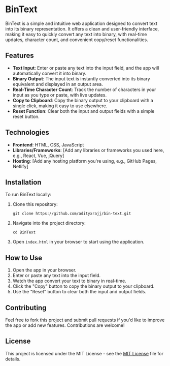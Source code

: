 # BinText
BinText is a simple and intuitive web application designed to convert text into its binary representation. It offers a clean and user-friendly interface, making it easy to quickly convert any text into binary, with real-time updates, character count, and convenient copy/reset functionalities.

## Features
- **Text Input**: Enter or paste any text into the input field, and the app will automatically convert it into binary.
- **Binary Output**: The input text is instantly converted into its binary equivalent and displayed in an output area.
- **Real-Time Character Count**: Track the number of characters in your input as you type or paste, with live updates.
- **Copy to Clipboard**: Copy the binary output to your clipboard with a single click, making it easy to use elsewhere.
- **Reset Function**: Clear both the input and output fields with a simple reset button.

## Technologies
- **Frontend**: HTML, CSS, JavaScript
- **Libraries/Frameworks**: [Add any libraries or frameworks you used here, e.g., React, Vue, jQuery]
- **Hosting**: [Add any hosting platform you're using, e.g., GitHub Pages, Netlify]

## Installation
To run BinText locally:

1. Clone this repository:

    ```
    git clone https://github.com/adityxrajj/bin-text.git
    ```
2. Navigate into the project directory:

    ```
    cd BinText
    ```

3. Open `index.html` in your browser to start using the application.

## How to Use
1. Open the app in your browser.
2. Enter or paste any text into the input field.
3. Watch the app convert your text to binary in real-time.
4. Click the "Copy" button to copy the binary output to your clipboard.
5. Use the "Reset" button to clear both the input and output fields.

## Contributing
Feel free to fork this project and submit pull requests if you'd like to improve the app or add new features. Contributions are welcome!

## License
This project is licensed under the MIT License - see the [MIT License](LICENSE) file for details.

